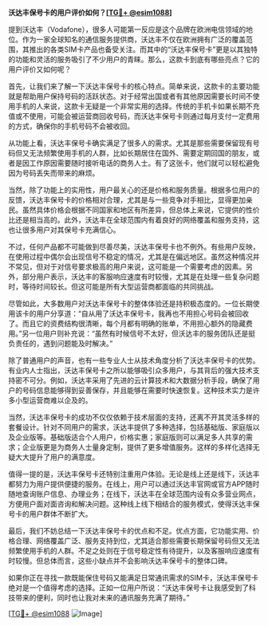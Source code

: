 **沃达丰保号卡的用户评价如何？[[TG💪+ @esim1088](https://t.me/s/esim1088)]**

提到沃达丰（Vodafone），很多人可能第一反应是这个品牌在欧洲电信领域的地位。作为一家全球知名的通信服务提供商，沃达丰不仅在欧洲拥有广泛的覆盖范围，其推出的各类SIM卡产品也备受关注。而其中的“沃达丰保号卡”更是以其独特的功能和灵活的服务吸引了不少用户的青睐。那么，这款卡到底有哪些亮点？它的用户评价又如何呢？

首先，让我们来了解一下沃达丰保号卡的核心特点。简单来说，这款卡的主要功能就是帮助用户保持号码的活跃状态。对于经常出国或者有其他原因需要长时间不使用手机的人来说，这款卡无疑是一个非常实用的选择。传统的手机卡如果长期不充值或不使用，可能会被运营商回收号码，而沃达丰保号卡则通过每月支付一定费用的方式，确保你的手机号码不会被收回。

从功能上看，沃达丰保号卡确实满足了很多人的需求。尤其是那些需要保留现有号码但又无法频繁使用手机的人群，比如长期居住在国外、需要定期回国的朋友，或者是因工作原因需要随时接听电话的商务人士。有了这张卡，他们就可以轻松避免因为号码丢失而带来的麻烦。

当然，除了功能上的实用性，用户最关心的还是价格和服务质量。根据多位用户的反馈，沃达丰保号卡的价格相对合理，尤其是与一些竞争对手相比，显得更加亲民。虽然具体价格会根据不同国家和地区有所差异，但总体上来说，它提供的性价比还是相当高的。此外，沃达丰在全球范围内有着良好的网络覆盖和服务支持，这也让很多用户对其保号卡充满信心。

不过，任何产品都不可能做到尽善尽美，沃达丰保号卡也不例外。有些用户反映，在使用过程中偶尔会出现信号不稳定的情况，尤其是在偏远地区。虽然这种情况并不常见，但对于对信号要求极高的用户来说，这可能是一个需要考虑的因素。另外，部分用户表示，沃达丰的客服响应速度有时较慢，尤其是在处理一些复杂问题时，等待时间较长。但这可能是所有大型运营商都面临的共同挑战。

尽管如此，大多数用户对沃达丰保号卡的整体体验还是持积极态度的。一位长期使用该卡的用户分享道：“自从用了沃达丰保号卡，我再也不用担心号码会被回收了。而且它的资费结构很清晰，每个月都有明确的账单，不用担心额外的隐藏费用。”另一位用户则补充说：“虽然有时候信号不太好，但沃达丰的服务团队还是挺负责任的，遇到问题能及时解决。”

除了普通用户的声音，也有一些专业人士从技术角度分析了沃达丰保号卡的优势。有业内人士指出，沃达丰保号卡之所以能够吸引众多用户，与其背后的强大技术支持密不可分。例如，沃达丰采用了先进的云计算技术和大数据分析手段，确保了用户的号码信息能够得到妥善保存，并且能够在需要时快速恢复。这种技术实力是许多小型运营商难以企及的。

当然，沃达丰保号卡的成功不仅仅依赖于技术层面的支持，还离不开其灵活多样的套餐设计。针对不同用户的需求，沃达丰提供了多种选择，包括基础版、家庭版以及企业版等。基础版适合个人用户，价格实惠；家庭版则可以满足多人共享的需求；企业版更是为商务人士量身定制，提供了更多增值服务。这样的多样化选择无疑大大提升了用户的满意度。

值得一提的是，沃达丰保号卡还特别注重用户体验。无论是线上还是线下，沃达丰都努力为用户提供便捷的服务。在线上，用户可以通过沃达丰官网或官方APP随时随地查询账户信息、办理业务；在线下，沃达丰在全球范围内设有众多营业网点，方便用户面对面咨询和解决问题。这种线上线下相结合的服务模式，使得沃达丰保号卡的用户群体不断扩大。

最后，我们不妨总结一下沃达丰保号卡的优点和不足。优点方面，它功能实用、价格合理、网络覆盖广泛、服务支持到位，尤其适合那些需要长期保留号码但又无法频繁使用手机的人群。不足之处则在于信号稳定性有待提升，以及客服响应速度有时较慢。但总体而言，这些小缺点并不会影响沃达丰保号卡的整体口碑。

如果你正在寻找一款既能保住号码又能满足日常通讯需求的SIM卡，沃达丰保号卡绝对是一个值得考虑的选择。正如一位用户所说：“沃达丰保号卡让我感受到了科技带来的便利，同时也让我对未来的通讯服务充满了期待。”

[[TG💪+ @esim1088](https://t.me/s/esim1088) ![Image](https://i.postimg.cc/4NQfJmqS/Snipaste-2025-05-13-00-14-12.png)]